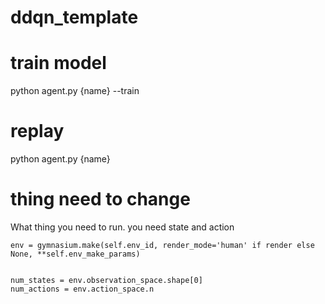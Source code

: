 # ddqn_template
# train model
python agent.py {name} --train



# replay
python agent.py {name} 




# thing need to change

What thing you need to run.  you need state  and action

    env = gymnasium.make(self.env_id, render_mode='human' if render else None, **self.env_make_params)
    

    num_states = env.observation_space.shape[0]
    num_actions = env.action_space.n